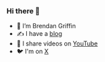 ### Hi there 👋

- 🔭 I’m Brendan Griffin
- ✍️ I have a [blog](https://brendg.co.uk)
- 📼 I share videos on [YouTube](https://www.youtube.com/user/brendankarl)
- 🐦 I'm on [X](https://x.com/brendankarl)
